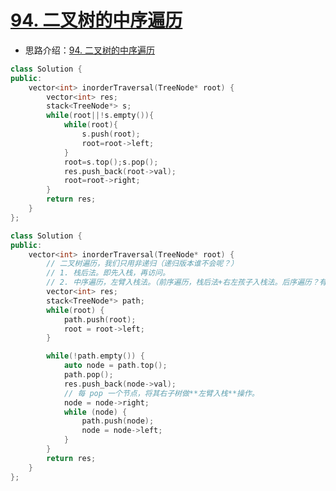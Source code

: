 # [94. 二叉树的中序遍历](https://leetcode-cn.com/problems/binary-tree-inorder-traversal/)

+ 思路介绍：[94. 二叉树的中序遍历](https://leetcode-cn.com/problems/binary-tree-inorder-traversal/solution/die-dai-fa-by-jason-2/)

```cpp
class Solution {
public:
    vector<int> inorderTraversal(TreeNode* root) {
        vector<int> res;
        stack<TreeNode*> s;
        while(root||!s.empty()){
            while(root){
                s.push(root);
                root=root->left;
            }
            root=s.top();s.pop();
            res.push_back(root->val);
            root=root->right;
        }
        return res;
    }
};
```

```cpp
class Solution {
public:
    vector<int> inorderTraversal(TreeNode* root) {
        // 二叉树遍历，我们只用非递归（递归版本谁不会呢？）
        // 1. 栈后法。即先入栈，再访问。
        // 2. 中序遍历，左臂入栈法。（前序遍历，栈后法+右左孩子入栈法。后序遍历？有点难哦！）
        vector<int> res;
        stack<TreeNode*> path;
        while(root) {
            path.push(root);
            root = root->left;
        }

        while(!path.empty()) {
            auto node = path.top();
            path.pop();
            res.push_back(node->val);
            // 每 pop 一个节点，将其右子树做**左臂入栈**操作。
            node = node->right;
            while (node) {
                path.push(node);
                node = node->left;
            }  
        }
        return res;
    }
};
```
